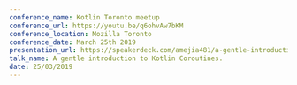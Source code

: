 ```yaml
---
conference_name: Kotlin Toronto meetup
conference_url: https://youtu.be/q6ohvAw7bKM
conference_location: Mozilla Toronto
conference_date: March 25th 2019
presentation_url: https://speakerdeck.com/amejia481/a-gentle-introduction-to-kotlin-coroutines
talk_name: A gentle introduction to Kotlin Coroutines.
date: 25/03/2019
---
```

